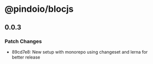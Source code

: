 # @pindoio/blocjs

## 0.0.3
### Patch Changes

- 89cd7e8: New setup with monorepo using changeset and lerna for better release
